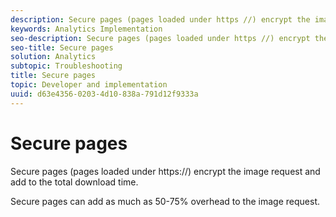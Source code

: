 ```yaml
---
description: Secure pages (pages loaded under https //) encrypt the image request and add to the total download time.
keywords: Analytics Implementation
seo-description: Secure pages (pages loaded under https //) encrypt the image request and add to the total download time.
seo-title: Secure pages
solution: Analytics
subtopic: Troubleshooting
title: Secure pages
topic: Developer and implementation
uuid: d63e4356-0203-4d10-838a-791d12f9333a
---
```


# Secure pages

Secure pages (pages loaded under https://) encrypt the image request and add to the total download time.

Secure pages can add as much as 50-75% overhead to the image request.
